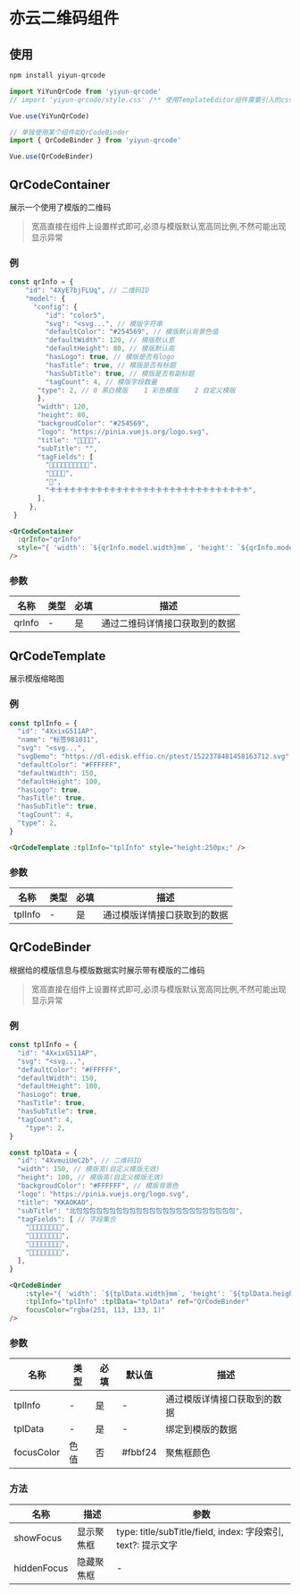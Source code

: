 # 亦云二维码组件

## 使用

```bash
npm install yiyun-qrcode
```

```js
import YiYunQrCode from 'yiyun-qrcode'
// import 'yiyun-qrcode/style.css' /** 使用TemplateEditor组件需要引入的css文件 **/

Vue.use(YiYunQrCode)

// 单独使用某个组件如QrCodeBinder
import { QrCodeBinder } from 'yiyun-qrcode'

Vue.use(QrCodeBinder)
```

## QrCodeContainer

展示一个使用了模版的二维码

> 宽高直接在组件上设置样式即可,必须与模版默认宽高同比例,不然可能出现显示异常
> 

### 例

```js
const qrInfo = {
	"id": "4XyE7bjFLUq", // 二维码ID
	"model": {
	  "config": {
	     "id": "color5",
	     "svg": "<svg...", // 模版字符串
	     "defaultColor": "#254569", // 模版默认背景色值
	     "defaultWidth": 120, // 模版默认宽
	     "defaultHeight": 80, // 模版默认高
	     "hasLogo": true, // 模版是否有logo
	     "hasTitle": true, // 模版是否有标题
	     "hasSubTitle": true, // 模版是否有副标题
	     "tagCount": 4, // 模版字段数量
       "type": 2, // 0 黑白模版    1 彩色模版    2 自定义模版
	   },
	   "width": 120,
	   "height": 80,
	   "backgroudColor": "#254569",
	   "logo": "https://pinia.vuejs.org/logo.svg",
	   "title": "🥸🥸🥸🥸",
	   "subTitle": "",
	   "tagFields": [
	     "🥸🥶🫠🥲🥸🥶🫠🥲🥸🥶",
	     "🥱🥱🥱🥱",
	     "🥱",
	     "卡卡卡卡卡卡卡卡卡卡卡卡卡卡卡卡卡卡卡卡卡卡卡卡卡卡卡卡卡卡",
	   ],
	 },
 }
```

```html
<QrCodeContainer
  :qrInfo="qrInfo"
  style="{ 'width': `${qrInfo.model.width}mm`, 'height': `${qrInfo.model.height}mm` }"
/>
```

### 参数

| 名称 | 类型 | 必填 | 描述 |
| --- | --- | --- | --- |
| qrInfo | - | 是 | 通过二维码详情接口获取到的数据 |

## QrCodeTemplate

展示模版缩略图

### 例

```jsx
const tplInfo = {
  "id": "4XxixG511AP",
  "name": "标签981011",
  "svg": "<svg...",
  "svgDemo": "https://dl-edisk.effio.cn/ptest/1522378481458163712.svg",
  "defaultColor": "#FFFFFF",
  "defaultWidth": 150,
  "defaultHeight": 100,
  "hasLogo": true,
  "hasTitle": true,
  "hasSubTitle": true,
  "tagCount": 4,
  "type": 2,
}
```

```html
<QrCodeTemplate :tplInfo="tplInfo" style="height:250px;" />
```

### 参数

| 名称 | 类型 | 必填 | 描述 |
| --- | --- | --- | --- |
| tplInfo | - | 是 | 通过模版详情接口获取到的数据 |

## QrCodeBinder

根据给的模版信息与模版数据实时展示带有模版的二维码

> 宽高直接在组件上设置样式即可,必须与模版默认宽高同比例,不然可能出现显示异常
> 

### 例

```jsx
const tplInfo = {
  "id": "4XxixG511AP",
  "svg": "<svg...",
  "defaultColor": "#FFFFFF",
  "defaultWidth": 150,
  "defaultHeight": 100,
  "hasLogo": true,
  "hasTitle": true,
  "hasSubTitle": true,
  "tagCount": 4,
	"type": 2,
}

const tplData = {
  "id": "4XvmuiUeC2b", // 二维码ID
  "width": 150, // 模版宽(自定义模版无效)
  "height": 100, // 模版高(自定义模版无效)
  "backgroudColor": "#FFFFFF", // 模版背景色
  "logo": "https://pinia.vuejs.org/logo.svg",
  "title": "KKAOKAO",
  "subTitle": "北包包包包包包包包包包包包包包包包包包包包包包包包",
  "tagFields": [ // 字段集合
    "🥶🫠🥲🥸🥶🫠🥲🥲",
    "🫠🥲🥸🥶🫠🥲🥸🥶",
    "🫠🥲🥸🥶🫠🥲🥸🥶",
    "🥲🥸🥶🫠🥲🥸🥶🫠",
  ],
}
```

```html
<QrCodeBinder
	:style="{ 'width': `${tplData.width}mm`, 'height': `${tplData.height}mm` }"
	:tplInfo="tplInfo" :tplData="tplData" ref="QrCodeBinder"
	focusColor="rgba(251, 113, 133, 1)"
/>
```

### 参数

| 名称 | 类型 | 必填 | 默认值 | 描述 |
| --- | --- | --- | --- | --- |
| tplInfo | - | 是 | - | 通过模版详情接口获取到的数据 |
| tplData | - | 是 | - | 绑定到模版的数据 |
| focusColor | 色值 | 否 | #fbbf24 | 聚焦框颜色 |

### 方法

| 名称 | 描述 | 参数 |
| --- | --- | --- |
| showFocus | 显示聚焦框 | type: title/subTitle/field, index: 字段索引, text?: 提示文字 |
| hiddenFocus | 隐藏聚焦框 | - |